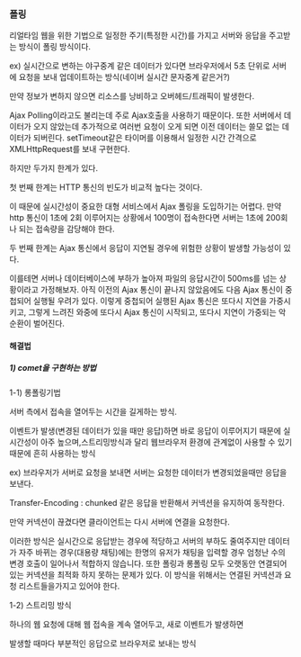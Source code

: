 ### 폴링

리얼타임 웹을 위한 기법으로 일정한 주기(특정한 시간)를 가지고 서버와 응답을 주고받는 방식이 폴링 방식이다.

ex) 실시간으로 변하는 야구중계 같은 데이터가 있다면 브라우저에서 5초 단위로 서버에 요청을 보내 업데이트하는 방식(네이버 실시간 문자중계 같은거?)

만약 정보가 변하지 않으면 리소스를 낭비하고 오버헤드/트래픽이 발생한다.

Ajax Polling이라고도 불리는데 주로 Ajax호출을 사용하기 때문이다.
또한 서버에서 데이터가 오지 않았는데 추가적으로 여러번 요청이 오게 되면 이전 데이터는 쓸모 없는 데이터가 되버린다. setTimeout같은 타이머를 이용해서 일정한 시간 간격으로 XMLHttpRequest를 보내 구현한다.

하지만 두가지 한계가 있다.

첫 번째 한계는 HTTP 통신의 빈도가 비교적 높다는 것이다.

이 때문에 실시간성이 중요한 대형 서비스에서 Ajax 폴링을 도입하기는 어렵다. 만약 http 통신이 1초에 2회 이루어지는 상황에서 100명이 접속한다면 서버는 1초에 200회나 되는 접속량을 감당해야 한다.

두 번째 한계는 Ajax 통신에서 응답이 지연될 경우에 위험한 상황이 발생할 가능성이 있다.

이를테면 서버나 데이터베이스에 부하가 높아져 파일의 응답시간이 500ms를 넘는 상황이라고 가정해보자. 아직 이전의 Ajax 통신이 끝나지 않았음에도 다음 Ajax 통신이 중첩되어 실행될 우려가 있다. 이렇게 중첩되어 실행된 Ajax 통신은 또다시 지연을 가중시키고, 그렇게 느려진 와중에 또다시 Ajax 통신이 시작되고, 또다시 지연이 가중되는 악순환이 벌어진다.

#### 해결법

##### 1) comet을 구현하는 방법

1-1) 롱폴링기법

서버 측에서 접속을 열어두는 시간을 길게하는 방식.

이벤트가 발생(변경된 데이터가 있을 때만 응답)하면 바로 응답이 이루어지기 때문에 실시간성이 아주 높으며,스트리밍방식과 달리 웹브라우저 환경에 관계없이 사용할 수 있기 때문에 흔히 사용하는 방식

ex) 브라우저가 서버로 요청을 보내면 서버는 요청한 데이터가 변경되었을때만 응답을 보낸다.

Transfer-Encoding : chunked 같은 응답을 반환해서 커넥션을 유지하여 동작한다.

만약 커넥션이 끊겼다면 클라이언트는 다시 서버에 연결을 요청한다.

이러한 방식은 실시간으로 응답받는 경우에 적당하고 서버의 부하도 줄여주지만 데이터가 자주 바뀌는 경우(대용량 채팅)에는 한명의 유저가 채팅을 입력할 경우 엄청난 수의 변경 호출이 일어나서 적합하지 않습니다. 또한 폴링과 롱폴링 모두 오랫동안 연결되어 있는 커넥션을 최적화 하지 못하는 문제가 있다. 이 방식을 위해서는 연결된 커넥션과 요청 리스트들을가지고 있어야 한다.

1-2) 스트리밍 방식

하나의 웹 요청에 대해 웹 접속을 계속 열어두고, 새로 이벤트가 발생하면

발생할 때마다 부분적인 응답으로 브라우저로 보내는 방식
